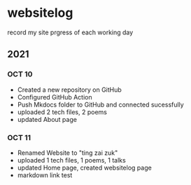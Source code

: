 # websitelog

record my site prgress of each working day

## 2021

### OCT 10

- Created a new repository on GitHub
- Configured GitHub Action
- Push Mkdocs folder to GitHub and connected sucessfully
- uploaded 2 tech files, 2 poems
- updated About page

### OCT 11

- Renamed Website to "ting zai zuk"
- uploaded 1 tech files, 1 poems, 1 talks
- updated Home page, created websitelog page
- markdown link test

